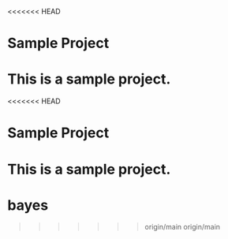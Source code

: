 <<<<<<< HEAD
# Sample Project
This is a sample project.
=======
<<<<<<< HEAD
# Sample Project
This is a sample project.
=======
# bayes
>>>>>>> origin/main
>>>>>>> origin/main
